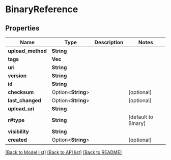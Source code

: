 # BinaryReference

## Properties

Name | Type | Description | Notes
------------ | ------------- | ------------- | -------------
**upload_method** | **String** |  | 
**tags** | **Vec<String>** |  | 
**uri** | **String** |  | 
**version** | **String** |  | 
**id** | **String** |  | 
**checksum** | Option<**String**> |  | [optional]
**last_changed** | Option<**String**> |  | [optional]
**upload_uri** | **String** |  | 
**r#type** | **String** |  | [default to Binary]
**visibility** | **String** |  | 
**created** | Option<**String**> |  | [optional]

[[Back to Model list]](../README.md#documentation-for-models) [[Back to API list]](../README.md#documentation-for-api-endpoints) [[Back to README]](../README.md)


